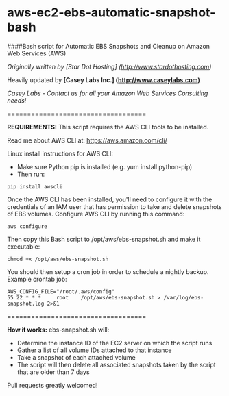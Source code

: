aws-ec2-ebs-automatic-snapshot-bash
===================================

####Bash script for Automatic EBS Snapshots and Cleanup on Amazon Web Services (AWS)

*Originally written by [Star Dot Hosting] (http://www.stardothosting.com)*

Heavily updated by **[Casey Labs Inc.] (http://www.caseylabs.com)**

*Casey Labs - Contact us for all your Amazon Web Services Consulting needs!*

===================================

**REQUIREMENTS:**
This script requires the AWS CLI tools to be installed.

Read me about AWS CLI at: https://aws.amazon.com/cli/

Linux install instructions for AWS CLI:
 - Make sure Python pip is installed (e.g. yum install python-pip)
 - Then run: 
```
pip install awscli
```
Once the AWS CLI has been installed, you'll need to configure it with the credentials of an IAM user that
has permission to take and delete snapshots of EBS volumes.
 Configure AWS CLI by running this command: 
```
aws configure
```

Then copy this Bash script to /opt/aws/ebs-snapshot.sh and make it executable:
```
chmod +x /opt/aws/ebs-snapshot.sh
```

You should then setup a cron job in order to schedule a nightly backup. Example crontab job:
```
AWS_CONFIG_FILE="/root/.aws/config"
55 22 * * *     root    /opt/aws/ebs-snapshot.sh > /var/log/ebs-snapshot.log 2>&1
```

===================================

**How it works:**
ebs-snapshot.sh will:
- Determine the instance ID of the EC2 server on which the script runs
- Gather a list of all volume IDs attached to that instance
- Take a snapshot of each attached volume
- The script will then delete all associated snapshots taken by the script that are older than 7 days


Pull requests greatly welcomed!
